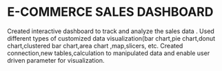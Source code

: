 # E-COMMERCE SALES DASHBOARD
 Created interactive dashboard to track and analyze the sales data .
 Used different types of customized data visualization(bar chart,pie chart,donut chart,clustered bar chart,area chart ,map,slicers, etc.
Created connection,new tables,calculation to manipulated data and enable user driven parameter for visualization.
